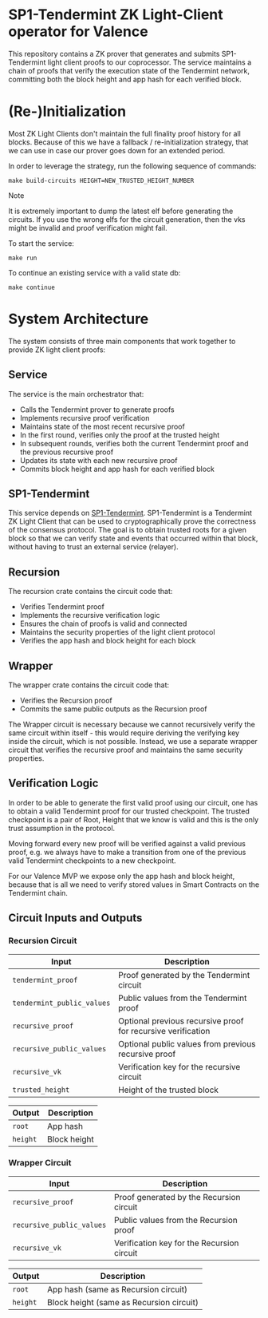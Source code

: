 # SP1-Tendermint ZK Light-Client operator for Valence
This repository contains a ZK prover that generates and submits SP1-Tendermint light client proofs
to our coprocessor. The service maintains a chain of proofs that verify the execution state
of the Tendermint network, committing both the block height and app hash for each
verified block.

# (Re-)Initialization
Most ZK Light Clients don't maintain the full finality proof history for all blocks.
Because of this we have a fallback / re-initialization strategy, that we can use in case our prover goes 
down for an extended period.

In order to leverage the strategy, run the following sequence of commands:

```shell
make build-circuits HEIGHT=NEW_TRUSTED_HEIGHT_NUMBER
```

> [!NOTE]
> It is extremely important to dump the latest elf before generating the circuits.
> If you use the wrong elfs for the circuit generation, then the vks might be invalid
> and proof verification might fail.

To start the service:
```shell
make run
```

To continue an existing service with a valid state db:
```shell
make continue
```

# System Architecture
The system consists of three main components that work together to provide ZK light client proofs:

## Service
The service is the main orchestrator that:
- Calls the Tendermint prover to generate proofs
- Implements recursive proof verification
- Maintains state of the most recent recursive proof
- In the first round, verifies only the proof at the trusted height
- In subsequent rounds, verifies both the current Tendermint proof and the previous recursive proof
- Updates its state with each new recursive proof
- Commits block height and app hash for each verified block

## SP1-Tendermint
This service depends on [SP1-Tendermint](https://github.com/timewave-computer/sp1-tendermint). SP1-Tendermint is a Tendermint ZK Light Client that can be used
to cryptographically prove the correctness of the consensus protocol. The goal is to obtain trusted roots for a given block so that we can
verify state and events that occurred within that block, without having to trust an external service (relayer).

## Recursion
The recursion crate contains the circuit code that:
- Verifies Tendermint proof
- Implements the recursive verification logic
- Ensures the chain of proofs is valid and connected
- Maintains the security properties of the light client protocol
- Verifies the app hash and block height for each block

## Wrapper
The wrapper crate contains the circuit code that:
- Verifies the Recursion proof
- Commits the same public outputs as the Recursion proof

The Wrapper circuit is necessary because we cannot recursively verify the same circuit within itself - this would require deriving the verifying key inside the circuit, which is not possible. Instead, we use a separate wrapper circuit that verifies the recursive proof and maintains the same security properties.

## Verification Logic
In order to be able to generate the first valid proof using our circuit, one has to obtain a valid Tendermint proof for our trusted checkpoint.
The trusted checkpoint is a pair of Root, Height that we know is valid and this is the only trust assumption in the protocol.

Moving forward every new proof will be verified against a valid previous proof, e.g. we always have to make a transition from one of the previous
valid Tendermint checkpoints to a new checkpoint.

For our Valence MVP we expose only the app hash and block height, because that is all we need to verify stored values in Smart Contracts on the Tendermint chain.

## Circuit Inputs and Outputs

### Recursion Circuit
| Input | Description |
|-------|-------------|
| `tendermint_proof` | Proof generated by the Tendermint circuit |
| `tendermint_public_values` | Public values from the Tendermint proof |
| `recursive_proof` | Optional previous recursive proof for recursive verification |
| `recursive_public_values` | Optional public values from previous recursive proof |
| `recursive_vk` | Verification key for the recursive circuit |
| `trusted_height` | Height of the trusted block |

| Output | Description |
|--------|-------------|
| `root` | App hash |
| `height` | Block height |

### Wrapper Circuit
| Input | Description |
|-------|-------------|
| `recursive_proof` | Proof generated by the Recursion circuit |
| `recursive_public_values` | Public values from the Recursion proof |
| `recursive_vk` | Verification key for the Recursion circuit |

| Output | Description |
|--------|-------------|
| `root` | App hash (same as Recursion circuit) |
| `height` | Block height (same as Recursion circuit) | 